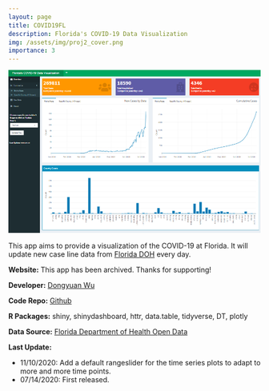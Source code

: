 ```yaml
---
layout: page
title: COVID19FL
description: Florida's COVID-19 Data Visualization
img: /assets/img/proj2_cover.png
importance: 3
---
```


![](/assets/img/proj2_cover.png)

This app aims to provide a visualization of the COVID-19 at Florida. It will update new case line data from <a href="http://www.floridahealth.gov/" target="_blank">Florida DOH</a> every day.

**Website:** This app has been archived. Thanks for supporting!

**Developer:** <a href="https://dongyuanwu.github.io" target="_blank">Dongyuan Wu</a>

**Code Repo:** <a href="https://github.com/dongyuanwu/COVID19FL" target="_blank">Github</a>

**R Packages:** shiny, shinydashboard, httr, data.table, tidyverse, DT, plotly

**Data Source:** <a href="https://open-fdoh.hub.arcgis.com/datasets/florida-covid19-case-line-data" target="_blank">Florida Department of Health Open Data</a>

**Last Update:**
- 11/10/2020: Add a default rangeslider for the time series plots to adapt to more and more time points.
- 07/14/2020: First released.